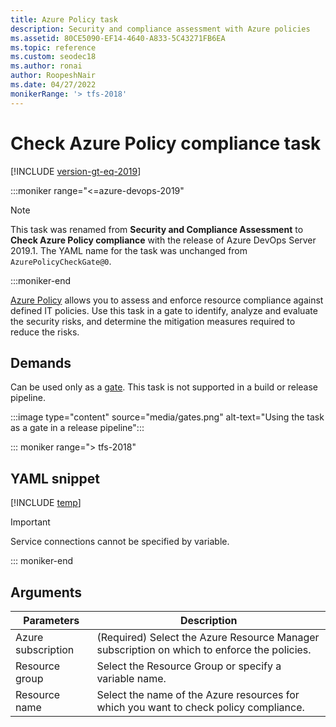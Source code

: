 ```yaml
---
title: Azure Policy task 
description: Security and compliance assessment with Azure policies
ms.assetid: 80CE5090-EF14-4640-A833-5C43271FB6EA
ms.topic: reference
ms.custom: seodec18
ms.author: ronai
author: RoopeshNair
ms.date: 04/27/2022
monikerRange: '> tfs-2018'
---
```


# Check Azure Policy compliance task

[!INCLUDE [version-gt-eq-2019](../../../includes/version-gt-eq-2019.md)]

:::moniker range="<=azure-devops-2019"

> [!Note]
> This task was renamed from **Security and Compliance Assessment** to **Check Azure Policy compliance** with the release of Azure DevOps Server 2019.1. The YAML name for the task was unchanged from `AzurePolicyCheckGate@0`.

:::moniker-end

[Azure Policy](/azure/governance/policy/) allows you to assess and enforce resource compliance against defined IT policies.
Use this task in a gate to identify, analyze and evaluate the security risks,
and determine the mitigation measures required to reduce the risks.

## Demands

Can be used only as a [gate](../../release/approvals/gates.md).
This task is not supported in a build or release pipeline.


:::image type="content" source="media/gates.png" alt-text="Using the task as a gate in a release pipeline":::

::: moniker range="> tfs-2018"

## YAML snippet

[!INCLUDE [temp](../includes/yaml/AzurePolicyV0.md)]

> [!IMPORTANT]
> Service connections cannot be specified by variable.

::: moniker-end

## Arguments

<table><thead><tr><th>Parameters</th><th>Description</th></tr></thead>
<tr><td>Azure subscription<td>(Required) Select the Azure Resource Manager subscription on which to enforce the policies.</td></tr>
<tr><td>Resource group</td><td>Select the Resource Group or specify a variable name.</td></tr>
<tr><td>Resource name</td><td>Select the name of the Azure resources for which you want to check policy compliance.</td></tr>
</table>
